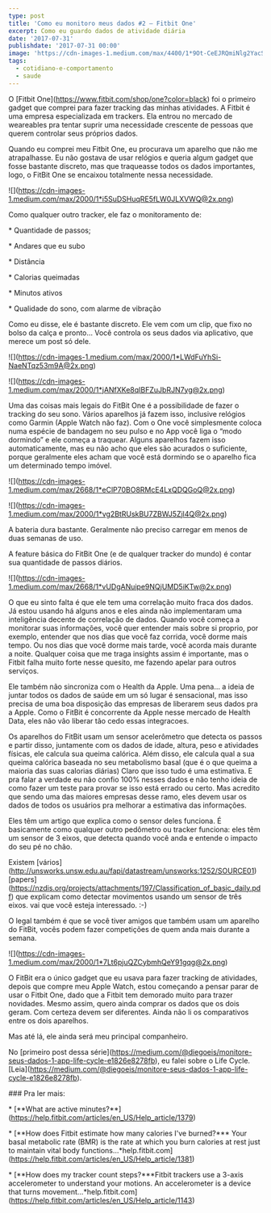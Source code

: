 ```yaml
---
type: post
title: 'Como eu monitoro meus dados #2 – Fitbit One'
excerpt: Como eu guardo dados de atividade diária
date: '2017-07-31'
publishdate: '2017-07-31 00:00'
image: 'https://cdn-images-1.medium.com/max/4400/1*9Ot-CeEJRQmiNlg2YacSnA.jpeg'
tags:
  - cotidiano-e-comportamento
  - saude
---
```

O \[Fitbit One](https://www.fitbit.com/shop/one?color=black) foi o primeiro gadget que comprei para fazer tracking das minhas atividades. A Fitbit é uma empresa especializada em trackers. Ela entrou no mercado de weareables pra tentar suprir uma necessidade crescente de pessoas que querem controlar seus próprios dados.

Quando eu comprei meu Fitbit One, eu procurava um aparelho que não me atrapalhasse. Eu não gostava de usar relógios e queria algum gadget que fosse bastante discreto, mas que traqueasse todos os dados importantes, logo, o FitBit One se encaixou totalmente nessa necessidade.

!\[](https://cdn-images-1.medium.com/max/2000/1*i5SuDSHuqRE5fLW0JLXVWQ@2x.png)

Como qualquer outro tracker, ele faz o monitoramento de:

\* Quantidade de passos;

\* Andares que eu subo

\* Distância

\* Calorias queimadas

\* Minutos ativos

\* Qualidade do sono, com alarme de vibração

Como eu disse, ele é bastante discreto. Ele vem com um clip, que fixo no bolso da calça e pronto… Você controla os seus dados via aplicativo, que merece um post só dele.

!\[](https://cdn-images-1.medium.com/max/2000/1*LWdFuYhSi-NaeNTqz53m9A@2x.png)

!\[](https://cdn-images-1.medium.com/max/2000/1*jANfXKe8qIBFZuJbRJN7yg@2x.png)

Uma das coisas mais legais do FitBit One é a possibilidade de fazer o tracking do seu sono. Vários aparelhos já fazem isso, inclusive relógios como Garmin (Apple Watch não faz). Com o One você simplesmente coloca numa espécie de bandagem no seu pulso e no App você liga o “modo dormindo” e ele começa a traquear. Alguns aparelhos fazem isso automaticamente, mas eu não acho que eles são acurados o suficiente, porque geralmente eles acham que você está dormindo se o aparelho fica um determinado tempo imóvel.

!\[](https://cdn-images-1.medium.com/max/2668/1*eClP70BO8RMcE4LxQDQGoQ@2x.png)

!\[](https://cdn-images-1.medium.com/max/2000/1*vg2BtRUskBU7ZBWJ5Zjl4Q@2x.png)

A bateria dura bastante. Geralmente não preciso carregar em menos de duas semanas de uso.

A feature básica do FitBit One (e de qualquer tracker do mundo) é contar sua quantidade de passos diários.

!\[](https://cdn-images-1.medium.com/max/2668/1*vUDgANuipe9NQjUMD5iKTw@2x.png)

O que eu sinto falta é que ele tem uma correlação muito fraca dos dados. Já estou usando há alguns anos e eles ainda não implementaram uma inteligência decente de correlação de dados. Quando você começa a monitorar suas informações, você quer entender mais sobre si proprio, por exemplo, entender que nos dias que você faz corrida, você dorme mais tempo. Ou nos dias que você dorme mais tarde, você acorda mais durante a noite. Qualquer coisa que me traga insights assim é importante, mas o Fitbit falha muito forte nesse quesito, me fazendo apelar para outros serviços.

Ele também não sincroniza com o Health da Apple. Uma pena… a ideia de juntar todos os dados de saúde em um só lugar é sensacional, mas isso precisa de uma boa disposição das empresas de liberarem seus dados pra a Apple. Como o FitBit é concorrente da Apple nesse mercado de Health Data, eles não vão liberar tão cedo essas integracoes.

Os aparelhos do FitBit usam um sensor acelerômetro que detecta os passos e partir disso, juntamente com os dados de idade, altura, peso e atividades físicas, ele calcula sua queima calórica. Além disso, ele calcula qual a sua queima calórica baseada no seu metabolismo basal (que é o que queima a maioria das suas calorias diárias) Claro que isso tudo é uma estimativa. E pra falar a verdade eu não confio 100% nesses dados e não tenho ideia de como fazer um teste para provar se isso está errado ou certo. Mas acredito que sendo uma das maiores empresas desse ramo, eles devem usar os dados de todos os usuários pra melhorar a estimativa das informações.

Eles têm um artigo que explica como o sensor deles funciona. É basicamente como qualquer outro pedômetro ou tracker funciona: eles têm um sensor de 3 eixos, que detecta quando você anda e entende o impacto do seu pé no chão.

Existem \[vários](http://unsworks.unsw.edu.au/fapi/datastream/unsworks:1252/SOURCE01) \[papers](https://nzdis.org/projects/attachments/197/Classification_of_basic_daily.pdf) que explicam como detectar movimentos usando um sensor de três eixos. vai que você esteja interessado. :-)

O legal também é que se você tiver amigos que também usam um aparelho do FitBit, vocês podem fazer competições de quem anda mais durante a semana.

!\[](https://cdn-images-1.medium.com/max/2000/1*7Lt6pjuQZCybmhQeY91gqg@2x.png)

O FitBit era o único gadget que eu usava para fazer tracking de atividades, depois que compre meu Apple Watch, estou começando a pensar parar de usar o Fitbit One, dado que a Fitbit tem demorado muito para trazer novidades. Mesmo assim, quero ainda comprar os dados que os dois geram. Com certeza devem ser diferentes. Ainda não li os comparativos entre os dois aparelhos.

Mas até lá, ele ainda será meu principal companheiro.

No \[primeiro post dessa série](https://medium.com/@diegoeis/monitore-seus-dados-1-app-life-cycle-e1826e8278fb), eu falei sobre o Life Cycle. \[Leia](https://medium.com/@diegoeis/monitore-seus-dados-1-app-life-cycle-e1826e8278fb).

\### Pra ler mais:

\* \[\*\*What are active minutes?\**](https://help.fitbit.com/articles/en_US/Help_article/1379)

\* \[\*\*How does Fitbit estimate how many calories I've burned?\*\*\* Your basal metabolic rate (BMR) is the rate at which you burn calories at rest just to maintain vital body functions…*help.fitbit.com](https://help.fitbit.com/articles/en_US/Help_article/1381)

\* \[\*\*How does my tracker count steps?\*\*\*Fitbit trackers use a 3-axis accelerometer to understand your motions. An accelerometer is a device that turns movement…*help.fitbit.com](https://help.fitbit.com/articles/en_US/Help_article/1143)
